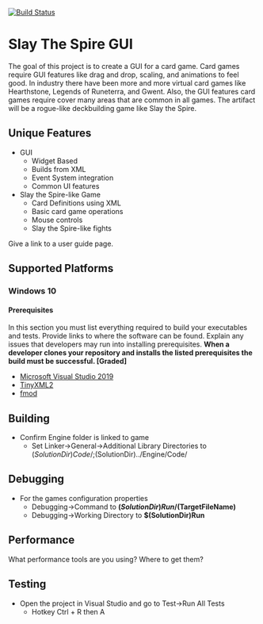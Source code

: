 [![Build Status](https://dev.azure.com/dservice/dservice/_apis/build/status/SMU-Guildhall-Doug-Service.Directed-Focus-Study-Template?branchName=main)](https://dev.azure.com/dservice/dservice/_build/latest?definitionId=1&branchName=main)
# Slay The Spire GUI
The goal of this project is to create a GUI for a card game. Card games require GUI features like drag and drop, scaling, and animations to feel good. In industry there have been more and more virtual card games like Hearthstone, Legends of Runeterra, and Gwent. Also, the GUI features card games require cover many areas that are common in all games. The artifact will be a rogue-like deckbuilding game like Slay the Spire. 
## Unique Features
 * GUI
   * Widget Based
   * Builds from XML
   * Event System integration
   * Common UI features
 * Slay the Spire-like Game
    * Card Definitions using XML
    * Basic card game operations
    * Mouse controls
    * Slay the Spire-like fights 
 
Give a link to a user guide page.
## Supported Platforms
### Windows 10
#### Prerequisites
In this section you must list everything required to build your executables
and tests. Provide links to where the software can be found.
Explain any issues that developers may run into installing prerequisites.
**When a developer clones your repository and installs the listed
prerequisites the build must be successful. [Graded]**
  * [Microsoft Visual Studio 2019](https://visualstudio.microsoft.com/downloads/)
  * [TinyXML2](http://grinninglizard.com/tinyxml/)
  * [fmod](https://www.fmod.com/)


## Building
 * Confirm Engine folder is linked to game
     * Set Linker->General->Additional Library Directories to $(SolutionDir)Code/;$(SolutionDir)../Engine/Code/


## Debugging
  * For the games configuration properties
      * Debugging->Command to **$(SolutionDir)Run/$(TargetFileName)**
      * Debugging->Working Directory to **$(SolutionDir)Run**
## Performance
What performance tools are you using? Where to get them?
## Testing
 * Open the project in Visual Studio and go to Test->Run All Tests
    * Hotkey Ctrl + R then A

